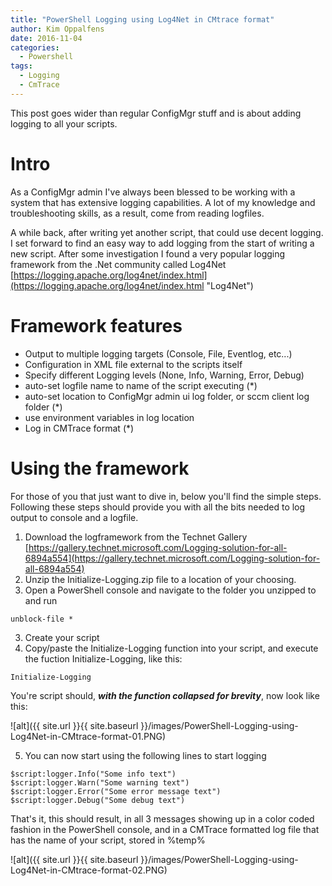 ```yaml
---
title: "PowerShell Logging using Log4Net in CMtrace format"
author: Kim Oppalfens
date: 2016-11-04
categories:
  - Powershell
tags:
  - Logging
  - CmTrace
---
```


This post goes wider than regular ConfigMgr stuff and is about adding logging to all your scripts.

# Intro #

As a ConfigMgr admin I've always been blessed to be working with a system that has extensive logging capabilities. A lot of my knowledge and troubleshooting skills, as a result, come from reading logfiles.

A while back, after writing yet another script, that could use decent logging. I set forward to find an easy way to add logging from the start of writing a new script. After some investigation I found a very popular logging framework from the .Net community called Log4Net [https://logging.apache.org/log4net/index.html](https://logging.apache.org/log4net/index.html "Log4Net")

# Framework features #
- Output to multiple logging targets (Console, File, Eventlog, etc...)
- Configuration in XML file external to the scripts itself
- Specify different Logging levels (None, Info, Warning, Error, Debug)
- auto-set logfile name to name of the script executing (*)
- auto-set location to ConfigMgr admin ui log folder, or sccm client log folder (*)
- use environment variables in log location
- Log in CMTrace format (*)

# Using the framework #
For those of you that just want to dive in, below you'll find the simple steps. Following these steps should provide you with all the bits needed to log output to console and a logfile.

1. Download the logframework from the Technet Gallery [https://gallery.technet.microsoft.com/Logging-solution-for-all-6894a554](https://gallery.technet.microsoft.com/Logging-solution-for-all-6894a554)
2. Unzip the Initialize-Logging.zip file to a location of your choosing.
3. Open a PowerShell console and navigate to the folder you unzipped to and run


```posh
unblock-file *
```
3. Create your script
4. Copy/paste the Initialize-Logging function into your script, and execute the fuction Initialize-Logging, like this:


```posh
Initialize-Logging
```

You're script should, ***with the function collapsed for brevity***,  now look like this:

![alt]({{ site.url }}{{ site.baseurl }}/images/PowerShell-Logging-using-Log4Net-in-CMtrace-format-01.PNG)

5. You can now start using the following lines to start logging


```posh
$script:logger.Info("Some info text")
$script:logger.Warn("Some warning text")
$script:logger.Error("Some error message text")
$script:logger.Debug("Some debug text")
```

That's it, this should result, in all 3 messages showing up in a color coded fashion in the PowerShell console, and in a CMTrace formatted log file that has the name of your script, stored in %temp%

![alt]({{ site.url }}{{ site.baseurl }}/images/PowerShell-Logging-using-Log4Net-in-CMtrace-format-02.PNG)



